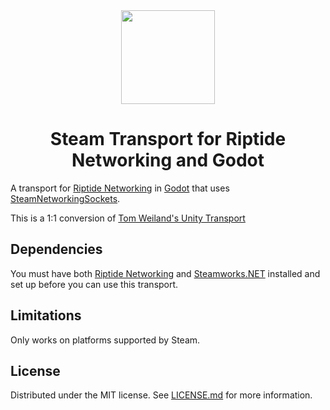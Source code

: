 <div align="center">
  <a href="https://github.com/RiptideNetworking/Riptide">
    <img src="https://riptide.tomweiland.net/images/logo.png" width="150px" height="auto">
  </a>
</div>
<h1 align="center">Steam Transport for Riptide Networking and Godot</h1>

A transport for [Riptide Networking](https://github.com/RiptideNetworking/Riptide) in [Godot](https://godotengine.org/) that uses [SteamNetworkingSockets](https://partner.steamgames.com/doc/api/ISteamNetworkingSockets).

This is a 1:1 conversion of [Tom Weiland's Unity Transport](https://github.com/RiptideNetworking/SteamTransport)

## Dependencies

You must have both [Riptide Networking](https://github.com/RiptideNetworking/Riptide) and [Steamworks.NET](https://github.com/rlabrecque/Steamworks.NET) installed and set up before you can use this transport.

## Limitations

Only works on platforms supported by Steam.

## License

Distributed under the MIT license. See [LICENSE.md](LICENSE.md) for more information.
